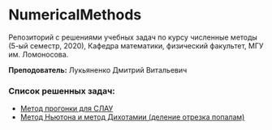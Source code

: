 # NumericalMethods

Репозиторий с решениями учебных задач по курсу численные методы (5-ый семестр, 2020), Кафедра математики, физический факультет, МГУ им. Ломоносова. 

**Преподователь:**
Лукьяненко Дмитрий Витальевич

### Список решенных задач:
- [Метод прогонки для СЛАУ](MethodProgonki.ipynb)
- [Метод Ньютона и метод Дихотамии (деление отрезка попалам)](NutonsMethod.ipynb)
